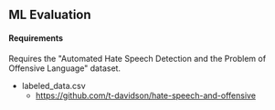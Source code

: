 
## ML Evaluation
  
#### Requirements  

Requires the "Automated Hate Speech Detection and the Problem of Offensive Language" dataset.

- labeled_data.csv  
	- https://github.com/t-davidson/hate-speech-and-offensive
